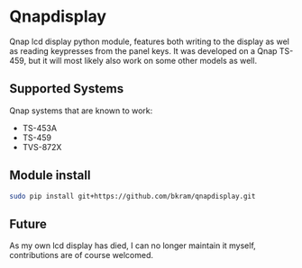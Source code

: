 # Qnapdisplay

Qnap lcd display python module, features both writing to the display as wel as reading keypresses from the panel keys.
It was developed on a Qnap TS-459, but it will most likely also work on some other models as well.

## Supported Systems

Qnap systems that are known to work:

- TS-453A
- TS-459
- TVS-872X

## Module install

```bash
sudo pip install git+https://github.com/bkram/qnapdisplay.git
```

## Future

As my own lcd display has died, I can no longer maintain it myself, contributions are of course welcomed.

